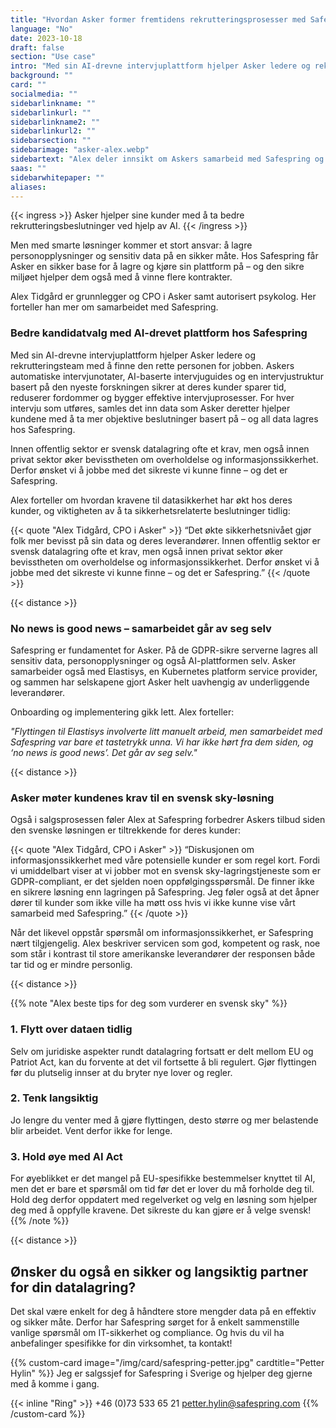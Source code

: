 ```yaml
---
title: "Hvordan Asker former fremtidens rekrutteringsprosesser med Safespring"
language: "No"
date: 2023-10-18
draft: false
section: "Use case"
intro: "Med sin AI-drevne intervjuplattform hjelper Asker ledere og rekrutteringsteam med å finne den rette personen for jobben."
background: ""
card: ""
socialmedia: ""
sidebarlinkname: ""
sidebarlinkurl: ""
sidebarlinkname2: ""
sidebarlinkurl2: ""
sidebarsection: ""
sidebarimage: "asker-alex.webp"
sidebartext: "Alex deler innsikt om Askers samarbeid med Safespring og viktigheten av databehandling innen EU."
saas: ""
sidebarwhitepaper: ""
aliases:
---
```


{{< ingress >}}
Asker hjelper sine kunder med å ta bedre rekrutteringsbeslutninger ved hjelp av AI.
{{< /ingress >}}

Men med smarte løsninger kommer et stort ansvar: å lagre personopplysninger og sensitiv data på en sikker måte. Hos Safespring får Asker en sikker base for å lagre og kjøre sin plattform på – og den sikre miljøet hjelper dem også med å vinne flere kontrakter.

Alex Tidgård er grunnlegger og CPO i Asker samt autorisert psykolog. Her forteller han mer om samarbeidet med Safespring.

### Bedre kandidatvalg med AI-drevet plattform hos Safespring
Med sin AI-drevne intervjuplattform hjelper Asker ledere og rekrutteringsteam med å finne den rette personen for jobben. Askers automatiske intervjunotater, AI-baserte intervjuguides og en intervjustruktur basert på den nyeste forskningen sikrer at deres kunder sparer tid, reduserer fordommer og bygger effektive intervjuprosesser. For hver intervju som utføres, samles det inn data som Asker deretter hjelper kundene med å ta mer objektive beslutninger basert på – og all data lagres hos Safespring.

Innen offentlig sektor er svensk datalagring ofte et krav, men også innen privat sektor øker bevisstheten om overholdelse og informasjonssikkerhet. Derfor ønsket vi å jobbe med det sikreste vi kunne finne – og det er Safespring.

Alex forteller om hvordan kravene til datasikkerhet har økt hos deres kunder, og viktigheten av å ta sikkerhetsrelaterte beslutninger tidlig:

{{< quote "Alex Tidgård, CPO i Asker" >}}
“Det økte sikkerhetsnivået gjør folk mer bevisst på sin data og deres leverandører. Innen offentlig sektor er svensk datalagring ofte et krav, men også innen privat sektor øker bevisstheten om overholdelse og informasjonssikkerhet. Derfor ønsket vi å jobbe med det sikreste vi kunne finne – og det er Safespring.”
{{< /quote >}}

{{< distance >}}

### No news is good news – samarbeidet går av seg selv
Safespring er fundamentet for Asker. På de GDPR-sikre serverne lagres all sensitiv data, personopplysninger og også AI-plattformen selv. Asker samarbeider også med Elastisys, en Kubernetes platform service provider, og sammen har selskapene gjort Asker helt uavhengig av underliggende leverandører.

Onboarding og implementering gikk lett. Alex forteller:

*"Flyttingen til Elastisys involverte litt manuelt arbeid, men samarbeidet med Safespring var bare et tastetrykk unna. Vi har ikke hørt fra dem siden, og ‘no news is good news’. Det går av seg selv."*

{{< distance >}}

### Asker møter kundenes krav til en svensk sky-løsning

Også i salgsprosessen føler Alex at Safespring forbedrer Askers tilbud siden den svenske løsningen er tiltrekkende for deres kunder:

{{< quote "Alex Tidgård, CPO i Asker" >}}
“Diskusjonen om informasjonssikkerhet med våre potensielle kunder er som regel kort. Fordi vi umiddelbart viser at vi jobber mot en svensk sky-lagringstjeneste som er GDPR-compliant, er det sjelden noen oppfølgingsspørsmål. De finner ikke en sikrere løsning enn lagringen på Safespring. Jeg føler også at det åpner dører til kunder som ikke ville ha møtt oss hvis vi ikke kunne vise vårt samarbeid med Safespring.”
{{< /quote >}}

Når det likevel oppstår spørsmål om informasjonssikkerhet, er Safespring nært tilgjengelig. Alex beskriver servicen som god, kompetent og rask, noe som står i kontrast til store amerikanske leverandører der responsen både tar tid og er mindre personlig.

{{< distance >}}

{{% note "Alex beste tips for deg som vurderer en svensk sky" %}}
### 1. Flytt over dataen tidlig
Selv om juridiske aspekter rundt datalagring fortsatt er delt mellom EU og Patriot Act, kan du forvente at det vil fortsette å bli regulert. Gjør flyttingen før du plutselig innser at du bryter nye lover og regler.

### 2. Tenk langsiktig
Jo lengre du venter med å gjøre flyttingen, desto større og mer belastende blir arbeidet. Vent derfor ikke for lenge.

### 3. Hold øye med AI Act
For øyeblikket er det mangel på EU-spesifikke bestemmelser knyttet til AI, men det er bare et spørsmål om tid før det er lover du må forholde deg til. Hold deg derfor oppdatert med regelverket og velg en løsning som hjelper deg med å oppfylle kravene. Det sikreste du kan gjøre er å velge svensk!
{{% /note %}}

{{< distance >}}

## Ønsker du også en sikker og langsiktig partner for din datalagring?
Det skal være enkelt for deg å håndtere store mengder data på en effektiv og sikker måte. Derfor har Safespring sørget for å enkelt sammenstille vanlige spørsmål om IT-sikkerhet og compliance. Og hvis du vil ha anbefalinger spesifikke for din virksomhet, ta kontakt!

{{% custom-card image="/img/card/safespring-petter.jpg" cardtitle="Petter Hylin" %}}
Jeg er salgssjef for Safespring i Sverige og hjelper deg gjerne med å komme i gang.

{{< inline "Ring" >}} +46 (0)73 533 65 21
petter.hylin@safespring.com
{{% /custom-card %}}
